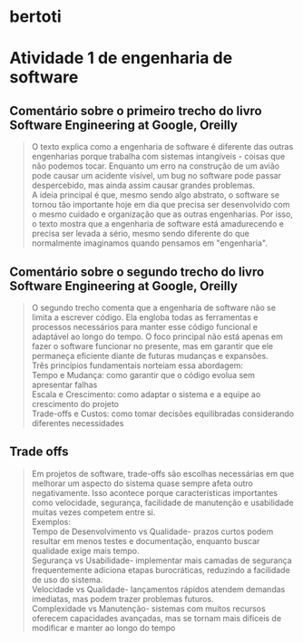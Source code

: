 # bertoti
# Atividade 1 de engenharia de software
## Comentário sobre o primeiro trecho do livro Software Engineering at Google, Oreilly
>O texto explica como a engenharia de software é diferente das outras engenharias porque trabalha com sistemas intangíveis - coisas que não podemos tocar. Enquanto um erro na construção de um avião pode causar um acidente visível, um bug no software pode passar despercebido, mas ainda assim causar grandes problemas. <br>
A ideia principal é que, mesmo sendo algo abstrato, o software se tornou tão importante hoje em dia que precisa ser desenvolvido com o mesmo cuidado e organização que as outras engenharias. Por isso, o texto mostra que a engenharia de software está amadurecendo e precisa ser levada a sério, mesmo sendo diferente do que normalmente imaginamos quando pensamos em "engenharia".

## Comentário sobre o segundo trecho do livro Software Engineering at Google, Oreilly
>O segundo trecho comenta que a engenharia de software não se limita a escrever código. Ela engloba todas as ferramentas e processos necessários para manter esse código funcional e adaptável ao longo do tempo. O foco principal não está apenas em fazer o software funcionar no presente, mas em garantir que ele permaneça eficiente diante de futuras mudanças e expansões. <br>
Três princípios fundamentais norteiam essa abordagem: <br>
Tempo e Mudança: como garantir que o código evolua sem apresentar falhas <br>
Escala e Crescimento: como adaptar o sistema e a equipe ao crescimento do projeto <br>
Trade-offs e Custos: como tomar decisões equilibradas considerando diferentes necessidades

## Trade offs
>Em projetos de software, trade-offs são escolhas necessárias em que melhorar um aspecto do sistema quase sempre afeta outro negativamente. Isso acontece porque características importantes como velocidade, segurança, facilidade de manutenção e usabilidade muitas vezes competem entre si. <br>
Exemplos: <br>
Tempo de Desenvolvimento vs Qualidade- prazos curtos podem resultar em menos testes e documentação, enquanto buscar qualidade exige mais tempo. <br>
Segurança vs Usabilidade- implementar mais camadas de segurança frequentemente adiciona etapas burocráticas, reduzindo a facilidade de uso do sistema. <br>
Velocidade vs Qualidade- lançamentos rápidos atendem demandas imediatas, mas podem trazer problemas futuros. <br>
Complexidade vs Manutenção- sistemas com muitos recursos oferecem capacidades avançadas, mas se tornam mais difíceis de modificar e manter ao longo do tempo
